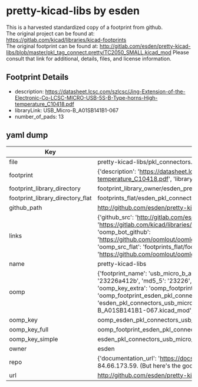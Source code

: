 # pretty-kicad-libs by esden  
This is a harvested standardized copy of a footprint from github.  
The original project can be found at:  
https://gitlab.com/kicad/libraries/kicad-footprints  
The original footprint can be found at:
http://gitlab.com/esden/pretty-kicad-libs/blob/master/pkl_tag_connect.pretty/TC2050_SMALL.kicad_mod
Please consult that link for additional, details, files, and license information.  
## Footprint Details
* description: https://datasheet.lcsc.com/szlcsc/Jing-Extension-of-the-Electronic-Co-LCSC-MICRO-USB-5S-B-Type-horns-High-temperature_C10418.pdf  
* libraryLink: USB_Micro-B_A01SB141B1-067  
* number_of_pads: 13  
## yaml dump  
| Key | Value |  
| --- | --- |  
| file | pretty-kicad-libs/pkl_connectors.pretty/USB_Micro-B_A01SB141B1-067.kicad_mod |  
| footprint | {'description': 'https://datasheet.lcsc.com/szlcsc/Jing-Extension-of-the-Electronic-Co-LCSC-MICRO-USB-5S-B-Type-horns-High-temperature_C10418.pdf', 'libraryLink': 'USB_Micro-B_A01SB141B1-067', 'number_of_pads': 13} |  
| footprint_library_directory | footprint_library_owner/esden_pretty-kicad-libs |  
| footprint_library_directory_flat | footprints_flat/esden_pkl_connectors_usb_micro_b_a01sb141b1_067/working |  
| github_path | http://github.com/esden/pretty-kicad-libs/blob/master/pkl_connectors.pretty/USB_Micro-B_A01SB141B1-067.kicad_mod |  
| links | {'github_src': 'http://gitlab.com/esden/pretty-kicad-libs/blob/master/pkl_tag_connect.pretty/TC2050_SMALL.kicad_mod', 'github_src_repo': 'https://gitlab.com/kicad/libraries/kicad-footprints', 'oomp_bot': 'footprints/esden_pkl_connectors_usb_micro_b_a01sb141b1_067/working', 'oomp_bot_github': 'https://github.com/oomlout/oomlout_oomp_footprint_bot/tree/main/footprints/esden_pkl_connectors_usb_micro_b_a01sb141b1_067/working', 'oomp_src_flat': 'footprints_flat/footprints_flat/esden_pkl_connectors_usb_micro_b_a01sb141b1_067/working', 'oomp_src_flat_github': 'https://github.com/oomlout/oomlout_oomp_footprint_src/tree/main/footprints_flat/esden_pkl_connectors_usb_micro_b_a01sb141b1_067/working'} |  
| name | pretty-kicad-libs |  
| oomp | {'footprint_name': 'usb_micro_b_a01sb141b1_067', 'library_name': 'pkl_connectors', 'md5': '23226a412b429496d0d7fa3eb78572fc', 'md5_10': '23226a412b', 'md5_5': '23226', 'md5_6': '23226a', 'oomp_key': 'oomp_esden_pkl_connectors_usb_micro_b_a01sb141b1_067', 'oomp_key_extra': 'oomp_footprint_esden_pkl_connectors_usb_micro_b_a01sb141b1_067', 'oomp_key_full': 'oomp_footprint_esden_pkl_connectors_usb_micro_b_a01sb141b1_067_23226a', 'oomp_key_simple': 'esden_pkl_connectors_usb_micro_b_a01sb141b1_067', 'original_filename': 'pretty-kicad-libs/pkl_connectors.pretty/USB_Micro-B_A01SB141B1-067.kicad_mod', 'owner_name': 'esden'} |  
| oomp_key | oomp_esden_pkl_connectors_usb_micro_b_a01sb141b1_067 |  
| oomp_key_full | oomp_footprint_esden_pkl_connectors_usb_micro_b_a01sb141b1_067 |  
| oomp_key_simple | esden_pkl_connectors_usb_micro_b_a01sb141b1_067 |  
| owner | esden |  
| repo | {'documentation_url': 'https://docs.github.com/rest/overview/resources-in-the-rest-api#rate-limiting', 'message': "API rate limit exceeded for 84.66.173.59. (But here's the good news: Authenticated requests get a higher rate limit. Check out the documentation for more details.)"} |  
| url | http://github.com/esden/pretty-kicad-libs |  

